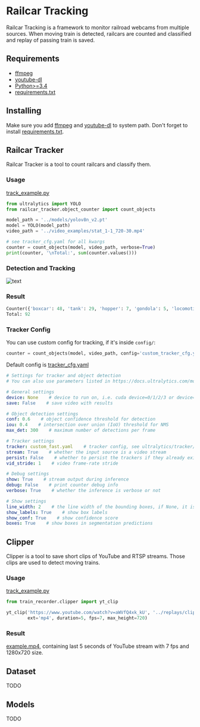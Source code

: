 # Railcar Tracking
Railcar Tracking is a framework to monitor railroad webcams from multiple sources.
When moving train is detected, railcars are counted and classified and replay of passing train is saved.

## Requirements
- [ffmpeg](https://ffmpeg.org/download.html)
- [youtube-dl](https://github.com/ytdl-org/youtube-dl)
- [Python>=3.4](https://www.python.org/downloads/)
- [requirements.txt](requirements.txt)

## Installing
Make sure you add [ffmpeg](https://ffmpeg.org/download.html) and [youtube-dl](https://github.com/ytdl-org/youtube-dl) to system path.
Don't forget to install [requirements.txt](requirements.txt).

## Railcar Tracker
Railcar Tracker is a tool to count railcars and classify them.

### Usage
[track_example.py](examples/track_example.py)
```python
from ultralytics import YOLO
from railcar_tracker.object_counter import count_objects

model_path = '../models/yolov8n_v2.pt'
model = YOLO(model_path)
video_path = '../video_examples/stat_1-1_720-30.mp4'

# see tracker_cfg.yaml for all kwargs
counter = count_objects(model, video_path, verbose=True)
print(counter, '\nTotal:', sum(counter.values()))
```

### Detection and Tracking
![text](static/stat_1-1_720-30.gif)

### Result
```python
Counter({'boxcar': 48, 'tank': 29, 'hopper': 7, 'gondola': 5, 'locomotive': 3}) 
Total: 92
```

### Tracker Config
You can use custom config for tracking, if it's inside `config/`:
```python
counter = count_objects(model, video_path, config='custom_tracker_cfg.yaml')
```
Default config is [tracker_cfg.yaml](config/tracker_cfg.yaml)
```yaml
# Settings for tracker and object detection
# You can also use parameters listed in https://docs.ultralytics.com/modes/predict/#inference-arguments

# General settings
device: None    # device to run on, i.e. cuda device=0/1/2/3 or device=cpu
save: False    # save video with results

# Object detection settings
conf: 0.6    # object confidence threshold for detection
iou: 0.4    # intersection over union (IoU) threshold for NMS
max_det: 300    # maximum number of detections per frame

# Tracker settings
tracker: custom_fast.yaml    # tracker config, see ultralytics/tracker/cfg
stream: True    # whether the input source is a video stream
persist: False    # whether to persist the trackers if they already exist
vid_stride: 1    # video frame-rate stride

# Debug settings
show: True    # stream output during inference
debug: False    # print counter debug info
verbose: True    # whether the inference is verbose or not

# Show settings
line_width: 2    # the line width of the bounding boxes, if None, it is scaled to the image size
show_labels: True    # show box labels
show_conf: True    # show confidence score
boxes: True    # show boxes in segmentation predictions
```

## Clipper
Clipper is a tool to save short clips of YouTube and RTSP streams.
Those clips are used to detect moving trains.

### Usage
[track_example.py](examples/track_example.py)

```python
from train_recorder.clipper import yt_clip

yt_clip('https://www.youtube.com/watch?v=aWVfQ4xk_kU', '../replays/clips',
        ext='mp4', duration=5, fps=7, max_height=720)
```
### Result
[example.mp4](replays/clips/example.mp4), containing last 5 seconds of YouTube stream with 7 fps and 1280x720 size.

## Dataset
TODO

## Models
TODO
